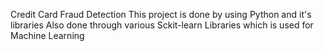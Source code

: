 Credit Card Fraud Detection 
This project is done by using Python and it's libraries 
Also done through various Sckit-learn Libraries which is used for Machine Learning 

